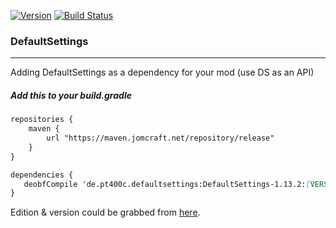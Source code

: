 [![Version](https://img.shields.io/maven-metadata/v/https/maven.jomcraft.net/repository/release/de/pt400c/defaultsettings/DefaultSettings-1.13.2/maven-metadata.xml.svg?label=latest)](https://maven.jomcraft.net/#artifact/de.pt400c.defaultsettings/DefaultSettings-1.13.2) [![Build Status](https://gitlab.com/jomcraft-sources/defaultsettings/badges/master-1.13.2/pipeline.svg)](https://gitlab.com/jomcraft-sources/defaultsettings/tree/master-1.13.2)

### DefaultSettings

---

Adding DefaultSettings as a dependency for your mod (use DS as an API)

##### Add this to your build.gradle

```md
repositories {
    maven {
        url "https://maven.jomcraft.net/repository/release"
    }
}

dependencies {
   deobfCompile 'de.pt400c.defaultsettings:DefaultSettings-1.13.2:[VERSION]'
}
```

Edition & version could be grabbed from [here](https://maven.jomcraft.net/repository/release/de/pt400c/defaultsettings/).